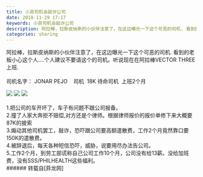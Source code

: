 ```yaml
---
title: 小菲司机会敲诈公司
date: 2018-11-29 17:17
keywords: 小菲司机会敲诈公司
description: 阿拉棒，拉斯皮纳斯的小伙伴注意了，在这边曝光一下这个可恶的司机. 看到的老板小心这个人....个人建议不要请这个的司机。听说现在在阿拉棒VECTOR THREE 上班.司机名字： JONAR PEJO    司机  18K 待命司机  上班2个月1.把公司的车开坏了，车子有问题不跟公司报备。2.撞了人家大奔拒不赔偿,对方还是个律师。根据律师报价的报价单修下来大概要87K的披索3.煽动其他司机罢工，敲诈，恐吓跟公司要高额遣散费，工作2个月竟然靠口要150K的遣散费。4.被辞退后，每天各种短信恐吓，威胁，说要用尽办法告公司。5.工作2个月，到劳工部谎称自己公司工作10个月，公司没有给13薪。没给加班费，没有SSS/PHILHEALTH这些福利。
categories: sharing
---
```

<td class="t_f" id="postmessage_2377949">

阿拉棒，拉斯皮纳斯的小伙伴注意了，在这边曝光一下这个可恶的司机. 看到的老板小心这个人....个人建议不要请这个的司机。听说现在在阿拉棒VECTOR THREE 上班.<br/>
<br/>
司机名字： JONAR PEJO    司机  18K 待命司机  上班2个月

<img aid="1010240" data-cf-modified-909bd1ca00115c2999520076-="" file="data/attachment/forum/201811/29/170403tvdyssfzd1yp5pgw.png.thumb.jpg" id="aimg_1010240" inpost="1" onclick="" onmouseover="" src="http://www.flw.ph/data/attachment/forum/201811/29/170403tvdyssfzd1yp5pgw.png" style="cursor:pointer" zoomfile="data/attachment/forum/201811/29/170403tvdyssfzd1yp5pgw.png"/>



<img aid="1010243" data-cf-modified-909bd1ca00115c2999520076-="" file="data/attachment/forum/201811/29/170614c7nwzvvgh5cdnk5k.png.thumb.jpg" id="aimg_1010243" inpost="1" onclick="" onmouseover="" src="http://www.flw.ph/data/attachment/forum/201811/29/170614c7nwzvvgh5cdnk5k.png" style="cursor:pointer" zoomfile="data/attachment/forum/201811/29/170614c7nwzvvgh5cdnk5k.png"/>



<img aid="1010244" data-cf-modified-909bd1ca00115c2999520076-="" file="data/attachment/forum/201811/29/171558e8b6gb1oondxzlxz.png.thumb.jpg" id="aimg_1010244" inpost="1" onclick="" onmouseover="" src="http://www.flw.ph/data/attachment/forum/201811/29/171558e8b6gb1oondxzlxz.png" style="cursor:pointer" zoomfile="data/attachment/forum/201811/29/171558e8b6gb1oondxzlxz.png"/>


<br/>
<br/>
1.把公司的车开坏了，车子有问题不跟公司报备。<br/>
2.撞了人家大奔拒不赔偿,对方还是个律师。根据律师报价的报价单修下来大概要87K的披索<br/>
3.煽动其他司机罢工，敲诈，恐吓跟公司要高额遣散费，工作2个月竟然靠口要150K的遣散费。<br/>
4.被辞退后，每天各种短信恐吓，威胁，说要用尽办法告公司。<br/>
5.工作2个月，到劳工部谎称自己公司工作10个月，公司没有给13薪。没给加班费，没有SSS/PHILHEALTH这些福利。<br/>
</td>
###### 转载自[菲龙网]